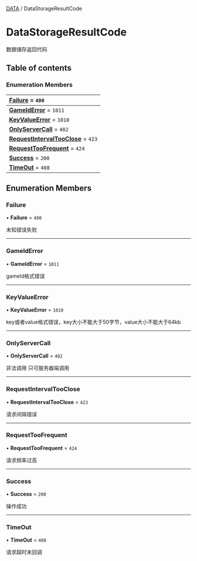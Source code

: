[DATA](../groups/Core.DATA.md) / DataStorageResultCode

# DataStorageResultCode <Badge type="tip" text="Enumeration" /> <Score text="DataStorageResultCode" />

<p class="content-big"> 数据储存返回代码 </p>

## Table of contents

### Enumeration Members <Score text="Enumeration" /> 
| **[Failure](mw.DataStorageResultCode.md#failure)** = ``400``  |
| :----- |
| **[GameIdError](mw.DataStorageResultCode.md#gameiderror)** = ``1011`` |
| **[KeyValueError](mw.DataStorageResultCode.md#keyvalueerror)** = ``1010`` |
| **[OnlyServerCall](mw.DataStorageResultCode.md#onlyservercall)** = ``402`` |
| **[RequestIntervalTooClose](mw.DataStorageResultCode.md#requestintervaltooclose)** = ``423`` |
| **[RequestTooFrequent](mw.DataStorageResultCode.md#requesttoofrequent)** = ``424`` |
| **[Success](mw.DataStorageResultCode.md#success)** = ``200`` |
| **[TimeOut](mw.DataStorageResultCode.md#timeout)** = ``408`` |

## Enumeration Members

### Failure <Score text="Failure" /> 

• **Failure** = ``400``

未知错误失败

___

### GameIdError <Score text="GameIdError" /> 

• **GameIdError** = ``1011``

gameId格式错误

___

### KeyValueError <Score text="KeyValueError" /> 

• **KeyValueError** = ``1010``

key或者value格式错误，key大小不能大于50字节，value大小不能大于64kb

___

### OnlyServerCall <Score text="OnlyServerCall" /> 

• **OnlyServerCall** = ``402``

非法调用 只可服务器端调用

___

### RequestIntervalTooClose <Score text="RequestIntervalTooClose" /> 

• **RequestIntervalTooClose** = ``423``

请求间隔错误

___

### RequestTooFrequent <Score text="RequestTooFrequent" /> 

• **RequestTooFrequent** = ``424``

请求频率过高

___

### Success <Score text="Success" /> 

• **Success** = ``200``

操作成功

___

### TimeOut <Score text="TimeOut" /> 

• **TimeOut** = ``408``

请求超时未回调
